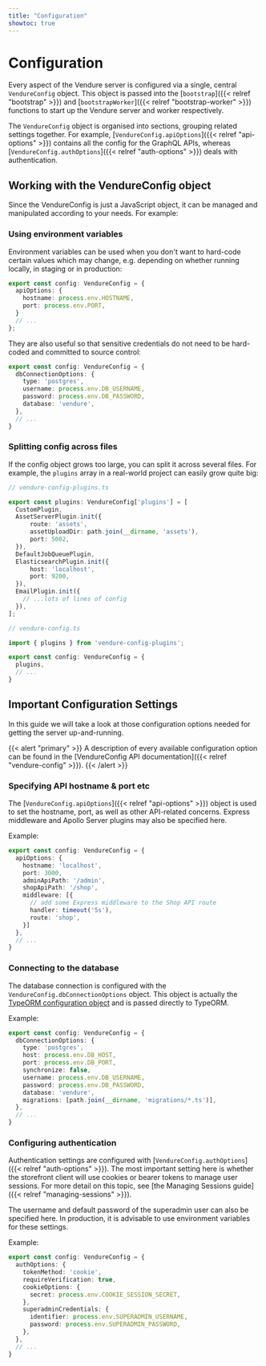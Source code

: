 ```yaml
---
title: "Configuration"
showtoc: true
---
```


# Configuration

Every aspect of the Vendure server is configured via a single, central `VendureConfig` object. This object is passed into the [`bootstrap`]({{< relref "bootstrap" >}}) and [`bootstrapWorker`]({{< relref "bootstrap-worker" >}}) functions to start up the Vendure server and worker respectively.

The `VendureConfig` object is organised into sections, grouping related settings together. For example, [`VendureConfig.apiOptions`]({{< relref "api-options" >}}) contains all the config for the GraphQL APIs, whereas [`VendureConfig.authOptions`]({{< relref "auth-options" >}}) deals with authentication.

## Working with the VendureConfig object

Since the VendureConfig is just a JavaScript object, it can be managed and manipulated according to your needs. For example:

### Using environment variables

Environment variables can be used when you don't want to hard-code certain values which may change, e.g. depending on whether running locally, in staging or in production:

```TypeScript
export const config: VendureConfig = {
  apiOptions: {
    hostname: process.env.HOSTNAME,
    port: process.env.PORT,
  }
  // ...
};
```

They are also useful so that sensitive credentials do not need to be hard-coded and committed to source control:

```TypeScript
export const config: VendureConfig = {
  dbConnectionOptions: {
    type: 'postgres',
    username: process.env.DB_USERNAME,
    password: process.env.DB_PASSWORD,
    database: 'vendure',
  },
  // ...
}
```

### Splitting config across files

If the config object grows too large, you can split it across several files. For example, the `plugins` array in a real-world project can easily grow quite big:

```TypeScript
// vendure-config-plugins.ts

export const plugins: VendureConfig['plugins'] = [
  CustomPlugin,
  AssetServerPlugin.init({
      route: 'assets',
      assetUploadDir: path.join(__dirname, 'assets'),
      port: 5002,
  }),
  DefaultJobQueuePlugin,
  ElasticsearchPlugin.init({
      host: 'localhost',
      port: 9200,
  }),
  EmailPlugin.init({
    // ...lots of lines of config
  }),
];
```

```TypeScript
// vendure-config.ts

import { plugins } from 'vendure-config-plugins';

export const config: VendureConfig = {
  plugins,
  // ...
}
```

## Important Configuration Settings

In this guide we will take a look at those configuration options needed for getting the server up-and-running.

{{< alert "primary" >}}
A description of every available configuration option can be found in the [VendureConfig API documentation]({{< relref "vendure-config" >}}).
{{< /alert >}}

### Specifying API hostname & port etc

The [`VendureConfig.apiOptions`]({{< relref "api-options" >}}) object is used to set the hostname, port, as well as other API-related concerns. Express middleware and Apollo Server plugins may also be specified here.

Example:

```TypeScript
export const config: VendureConfig = {
  apiOptions: {
    hostname: 'localhost',
    port: 3000,
    adminApiPath: '/admin',
    shopApiPath: '/shop',
    middleware: [{
      // add some Express middleware to the Shop API route
      handler: timeout('5s'),
      route: 'shop',
    }]
  },
  // ...
}
```

### Connecting to the database

The database connection is configured with the `VendureConfig.dbConnectionOptions` object. This object is actually the [TypeORM configuration object](https://typeorm.io/#/connection-options) and is passed directly to TypeORM.

Example:

```TypeScript
export const config: VendureConfig = {
  dbConnectionOptions: {
    type: 'postgres',
    host: process.env.DB_HOST,
    port: process.env.DB_PORT,
    synchronize: false,
    username: process.env.DB_USERNAME,
    password: process.env.DB_PASSWORD,
    database: 'vendure',
    migrations: [path.join(__dirname, 'migrations/*.ts')],
  },
  // ...
}
```

### Configuring authentication

Authentication settings are configured with [`VendureConfig.authOptions`]({{< relref "auth-options" >}}). The most important setting here is whether the storefront client will use cookies or bearer tokens to manage user sessions. For more detail on this topic, see [the Managing Sessions guide]({{< relref "managing-sessions" >}}).

The username and default password of the superadmin user can also be specified here. In production, it is advisable to use environment variables for these settings.

Example:

```TypeScript
export const config: VendureConfig = {
  authOptions: {
    tokenMethod: 'cookie',
    requireVerification: true,
    cookieOptions: {
      secret: process.env.COOKIE_SESSION_SECRET,
    },
    superadminCredentials: {
      identifier: process.env.SUPERADMIN_USERNAME,
      password: process.env.SUPERADMIN_PASSWORD,
    },
  },
  // ...
}
```
